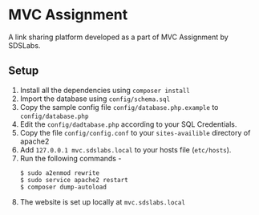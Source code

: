 # MVC Assignment

A link sharing platform developed as a part of MVC Assignment by SDSLabs.

## Setup

1. Install all the dependencies using ```composer install```
2. Import the database using ```config/schema.sql```
3. Copy the sample config file ```config/database.php.example``` to ```config/database.php```
4. Edit the ```config/dadtabase.php``` according to your SQL Credentials.
5. Copy the file ```config/config.conf``` to your ```sites-availible``` directory of apache2
6. Add ```127.0.0.1	mvc.sdslabs.local``` to your hosts file (```etc/hosts```).
7. Run the following commands -
	```
	$ sudo a2enmod rewrite
	$ sudo service apache2 restart
	$ composer dump-autoload
	```
8. The website is set up locally at ```mvc.sdslabs.local```